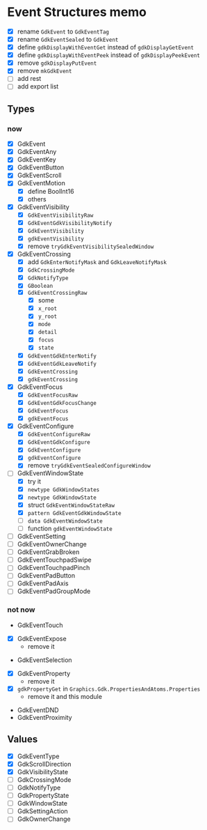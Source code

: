 Event Structures memo
=====================

* [x] rename `GdkEvent` to `GdkEventTag`
* [x] rename `GdkEventSealed` to `GdkEvent`
* [x] define `gdkDisplayWithEventGet` instead of `gdkDisplayGetEvent`
* [x] define `gdkDisplayWithEventPeek` instead of `gdkDisplayPeekEvent`
* [x] remove `gdkDisplayPutEvent`
* [x] remove `mkGdkEvent`
* [ ] add rest
* [ ] add export list

Types
-----

### now

* [x] GdkEvent
* [x] GdkEventAny
* [x] GdkEventKey
* [x] GdkEventButton
* [x] GdkEventScroll
* [x] GdkEventMotion
	+ [x] define BoolInt16
	+ [x] others
* [x] GdkEventVisibility
	+ [x] `GdkEventVisibilityRaw`
	+ [x] `GdkEventGdkVisibilityNotify`
	+ [x] `GdkEventVisibility`
	+ [x] `gdkEventVisibility`
	+ [x] remove `tryGdkEventVisibilitySealedWindow`
* [x] GdkEventCrossing
	+ [x] add `GdkEnterNotifyMask` and `GdkLeaveNotifyMask`
	+ [x] `GdkCrossingMode`
	+ [x] `GdkNotifyType`
	+ [x] `GBoolean`
	+ [x] `GdkEventCrossingRaw`
		- [x] some
		- [x] `x_root`
		- [x] `y_root`
		- [x] `mode`
		- [x] `detail`
		- [x] `focus`
		- [x] `state`
	+ [x] `GdkEventGdkEnterNotify`
	+ [x] `GdkEventGdkLeaveNotify`
	+ [x] `GdkEventCrossing`
	+ [x] `gdkEventCrossing`
* [x] GdkEventFocus
	+ [x] `GdkEventFocusRaw`
	+ [x] `GdkEventGdkFocusChange`
	+ [x] `GdkEventFocus`
	+ [x] `gdkEventFocus`
* [x] GdkEventConfigure
	+ [x] `GdkEventConfigureRaw`
	+ [x] `GdkEventGdkConfigure`
	+ [x] `GdkEventConfigure`
	+ [x] `gdkEventConfigure`
	+ [x] remove `tryGdkEventSealedConfigureWindow`
* [ ] GdkEventWindowState
	+ [x] try it
	+ [x] `newtype GdkWindowStates`
	+ [x] `newtype GdkWindowState`
	+ [x] struct `GdkEventWindowStateRaw`
	+ [x] `pattern GdkEventGdkWindowState`
	+ [ ] `data GdkEventWindowState`
	+ [ ] function `gdkEventWindowState`
* [ ] GdkEventSetting
* [ ] GdkEventOwnerChange
* [ ] GdkEventGrabBroken
* [ ] GdkEventTouchpadSwipe
* [ ] GdkEventTouchpadPinch
* [ ] GdkEventPadButton
* [ ] GdkEventPadAxis
* [ ] GdkEventPadGroupMode

### not now

* GdkEventTouch
* [x] GdkEventExpose
	+ remove it
* GdkEventSelection
* [x] GdkEventProperty
	+ remove it
* [x] `gdkPropertyGet` in `Graphics.Gdk.PropertiesAndAtoms.Properties`
	+ remove it and this module
* GdkEventDND
* GdkEventProximity

Values
------

* [x] GdkEventType
* [x] GdkScrollDirection
* [x] GdkVisibilityState
* [ ] GdkCrossingMode
* [ ] GdkNotifyType
* [ ] GdkPropertyState
* [ ] GdkWindowState
* [ ] GdkSettingAction
* [ ] GdkOwnerChange

